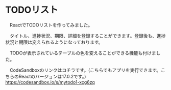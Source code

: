 # TODOリスト

　ReactでTODOリストを作ってみました。

　タイトル、進捗状況、期限、詳細を登録することができます。登録後も、進捗状況と期限は変えられるようになっております。  

　TODOが表示されているテーブルの色を変えることができる機能も付けました。
 
　CodeSandboxのリンクはコチラです。(こちらでもアプリを実行できます。こちらのReactのバージョンは17.0.2です。)  
  https://codesandbox.io/s/mytodo1-xcg6zq
